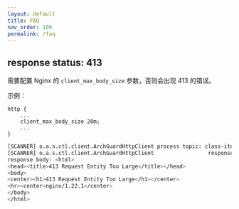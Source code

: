 ```yaml
---
layout: default
title: FAQ
nav_order: 109
permalink: /faq
---
```


## response status: 413

需要配置 Nginx 的 `client_max_body_size` 参数，否则会出现 413 的错误。

示例：

```nginx
http {
    ...
    client_max_body_size 20m;
    ...
}
```

```bash
[SCANNER] o.a.s.ctl.client.ArchGuardHttpClient process topic: class-items
[SCANNER] o.a.s.ctl.client.ArchGuardHttpClient                 response status: 413
response body: <html>
<head><title>413 Request Entity Too Large</title></head>
<body>
<center><h1>413 Request Entity Too Large</h1></center>
<hr><center>nginx/1.22.1</center>
</body>
</html>
``` 